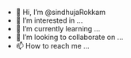- 👋 Hi, I’m @sindhujaRokkam
- 👀 I’m interested in ...
- 🌱 I’m currently learning ...
- 💞️ I’m looking to collaborate on ...
- 📫 How to reach me ...

<!---
sindhujaRokkam/sindhujaRokkam is a ✨ special ✨ repository because its `README.md` (this file) appears on your GitHub profile.
You can click the Preview link to take a look at your changes.
--->
